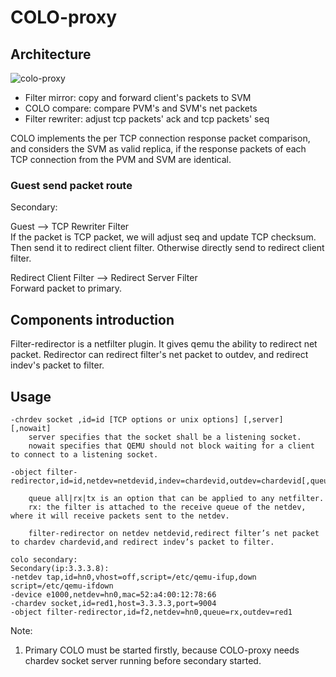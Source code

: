 # COLO-proxy

## Architecture

![colo-proxy](https://github.com/wangchenghku/COLO/blob/master/.resources/colo-proxy.png)

- Filter mirror: copy and forward client's packets to SVM
- COLO compare: compare PVM's and SVM's net packets
- Filter rewriter: adjust tcp packets' ack and tcp packets' seq

COLO implements the per TCP connection response packet comparison, and considers the SVM as valid replica, if the response packets of each TCP connection from the PVM and SVM are identical.

### Guest send packet route

Secondary:

Guest --> TCP Rewriter Filter  
If the packet is TCP packet, we will adjust seq and update TCP checksum. Then send it to redirect client filter. Otherwise directly send to redirect client filter.

Redirect Client Filter --> Redirect Server Filter  
Forward packet to primary.

## Components introduction
Filter-redirector is a netfilter plugin. It gives qemu the ability to redirect net packet. Redirector can redirect filter's net packet to outdev, and redirect indev's packet to filter.

## Usage

```
-chrdev socket ,id=id [TCP options or unix options] [,server] [,nowait]
	server specifies that the socket shall be a listening socket.
	nowait specifies that QEMU should not block waiting for a client to connect to a listening socket.

-object filter-redirector,id=id,netdev=netdevid,indev=chardevid,outdev=chardevid[,queue=all|rx|tx]

    queue all|rx|tx is an option that can be applied to any netfilter.
    rx: the filter is attached to the receive queue of the netdev, where it will receive packets sent to the netdev.

    filter-redirector on netdev netdevid,redirect filter’s net packet to chardev chardevid,and redirect indev’s packet to filter.

colo secondary:
Secondary(ip:3.3.3.8):
-netdev tap,id=hn0,vhost=off,script=/etc/qemu-ifup,down script=/etc/qemu-ifdown
-device e1000,netdev=hn0,mac=52:a4:00:12:78:66
-chardev socket,id=red1,host=3.3.3.3,port=9004
-object filter-redirector,id=f2,netdev=hn0,queue=rx,outdev=red1
```

Note:

1. Primary COLO must be started firstly, because COLO-proxy needs chardev socket server running before secondary started.
